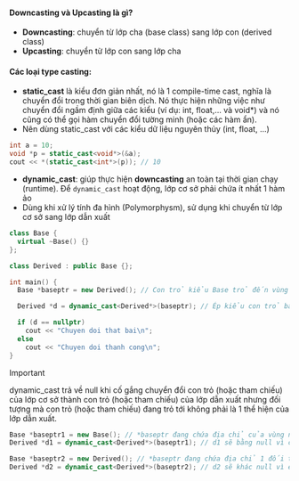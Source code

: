 #### Downcasting và Upcasting là gì?
- **Downcasting**: chuyển từ lớp cha (base class) sang lớp con (derived class)
- **Upcasting**: chuyển từ lớp con sang lớp cha
#### Các loại type casting:
- **static_cast** là kiểu đơn giản nhất, nó là 1 compile-time cast, nghĩa là chuyển đổi trong thời gian biên dịch. Nó thực hiện những việc như chuyển đổi ngầm định giữa các kiểu (ví dụ: int, float,... và void*) và nó cũng có thể gọi hàm chuyển đổi tường minh (hoặc các hàm ẩn).
- Nên dùng static_cast với các kiểu dữ liệu nguyên thủy (int, float, ...)
```cpp
int a = 10;
void *p = static_cast<void*>(&a);
cout << *(static_cast<int*>(p)); // 10
```
- **dynamic_cast**: giúp thực hiện **downcasting** an toàn tại thời gian chạy (runtime). Để `dynamic_cast` hoạt động, lớp cơ sở phải chứa ít nhất 1 hàm ảo
- Dùng khi xử lý tính đa hình (Polymorphysm), sử dụng khi chuyển từ lớp cơ sở sang lớp dẫn xuất
```cpp
class Base {
  virtual ~Base() {}
};

class Derived : public Base {};

int main() {
  Base *baseptr = new Derived(); // Con trỏ kiểu Base trỏ đến vùng nhớ heap kiểu Derived

  Derived *d = dynamic_cast<Derived*>(baseptr); // Ép kiểu con trỏ baseptr thành Derived* sau đó gán cho con trỏ d

  if (d == nullptr) 
    cout << "Chuyen doi that bai\n";
  else
    cout << "Chuyen doi thanh cong\n";
}
```
> [!IMPORTANT]
> dynamic_cast trả về null khi cố gắng chuyển đổi con trỏ (hoặc tham chiếu) của lớp cơ sở thành con trỏ (hoặc tham chiếu) của lớp dẫn xuất nhưng đối tượng mà con trỏ (hoặc tham chiếu) đang trỏ tới không phải là 1 thể hiện của lớp dẫn xuất.
```cpp
Base *baseptr1 = new Base(); // *baseptr đang chứa địa chỉ của vùng nhớ kiểu Base
Derived *d1 = dynamic_cast<Derived*>(baseptr1); // d1 sẽ bằng null vì cố gắng ép kiểu địa chỉ từ Base sang Derived

Base *baseptr2 = new Derived(); // *baseptr đang chứa địa chỉ 1 đối tượng có kiểu dữ liệu Derived
Derived *d2 = dynamic_cast<Derived*>(baseptr2); // d2 sẽ khác null vì ép kiểu giữa 2 loại dữ liệu cùng kiểu
```
